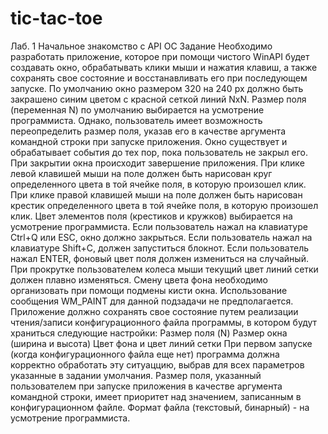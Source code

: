 # tic-tac-toe
Лаб. 1 Начальное знакомство с API ОС
Задание
Необходимо разработать приложение, которое при помощи чистого WinAPI
будет создавать окно, обрабатывать клики мыши и нажатия клавиш, а также
сохранять свое состояние и восстанавливать его при последующем запуске.
По умолчанию окно размером 320 на 240 px должно быть закрашено
синим цветом с красной сеткой линий NxN.
Размер поля (переменная N) по умолчанию выбирается на усмотрение
программиста. Однако, пользователь имеет возможность переопределить размер
поля,
указав его в качестве аргумента командной строки при запуске приложения.
Окно существует и обрабатывает события до тех пор, пока пользователь не
закрыл его. При закрытии окна происходит завершение приложения.
При клике левой клавишей мыши на поле должен быть нарисован
круг определенного цвета в той ячейке поля, в которую произошел клик.
При клике правой клавишей мыши на поле должен быть нарисован крестик
определенного цвета в той ячейке поля, в которую произошел клик.
Цвет элементов поля (крестиков и кружков) выбирается на усмотрение
программиста.
Если пользователь нажал на клавиатуре Ctrl+Q или ESC, окно должно закрыться.
Если пользователь нажал на клавиатуре Shift+C, должен запуститься блокнот.
Если пользователь нажал ENTER, фоновый цвет поля должен измениться на
случайный.
При прокрутке пользователем колеса мыши текущий цвет линий сетки должен
плавно изменяться.
Смену цвета фона необходимо организовать при помощи подмены кисти окна.
Использование сообщения WM_PAINT для данной подзадачи не предполагается.
Приложение должно сохранять свое состояние путем реализации чтения/записи
конфигурационного файла программы, в котором будут храниться следующие
настройки:
Размер поля (N)
Размер окна (ширина и высота)
Цвет фона и цвет линий сетки
При первом запуске (когда конфигурационного файла еще нет) программа должна
корректно обработать эту ситуаццию,
выбрав для всех параметров указанные в задании умолчания.
Размер поля, указанный пользователем при запуске приложения в качестве аргумента
командной строки, имеет приоритет
над значением, записанным в конфигурационном файле.
Формат файла (текстовый, бинарный) - на усмотрение программиста.
